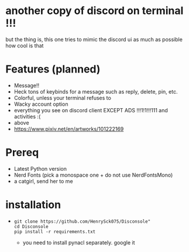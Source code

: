 # another copy of discord on terminal !!!

but the thing is, this one tries to mimic the discord ui as much as possible
how cool is that

# Features (planned)
- Message!!
- Heck tons of keybinds for a message such as reply, delete, pin, etc.
- Colorful, unless your terminal refuses to
- Wacky account option
- everything you see on discord client EXCEPT ADS !!!1!1!!!111 and activities :(
- above
- https://www.pixiv.net/en/artworks/101222169

# Prereq
- Latest Python version
- Nerd Fonts (pick a monospace one + do not use NerdFontsMono)
- a catgirl, send her to me

# installation
- ```
  git clone https://github.com/HenrySck075/Disconsole"
  cd Disconsole
  pip install -r requirements.txt
  ```
  + you need to install pynacl separately. google it

